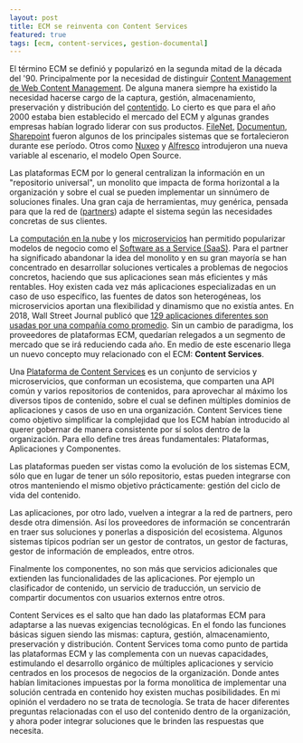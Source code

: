 ```yaml
---
layout: post
title: ECM se reinventa con Content Services
featured: true
tags: [ecm, content-services, gestion-documental]
---
```


<!--Sería imposible hablar de Content Services sin antes mencionar [Enterprise Content Management (ECM)](https://en.wikipedia.org/wiki/Enterprise_content_management), uno de los tantos términos que se le han acuñado a la captura, gestión, almacenamiento, preservación y distribución del [contenido](https://en.wikipedia.org/wiki/Content_(media)). Muchos podemos coincidir que estas funciones son transversales casi a cualquier solución empresarial. Los procesos de negocio y los contenidos tienen un punto de intersección entre sí: documentar una transacción de negocio. Y es que la forma en que las personas consumimos la información es a través del contenido. Las empresas tradicionalmente han gestionado su información de manera manual pero con la llegada de la era digital eso cambiaría diametralmente.-->

El término ECM se definió y popularizó en la segunda mitad de la década del '90. Principalmente por la necesidad de distinguir [Content Management de Web Content Management](https://newton.typepad.com/content/2005/08/index.html). De alguna manera siempre ha existido la necesidad hacerse cargo de la captura, gestión, almacenamiento, preservación y distribución del [contentido](https://en.wikipedia.org/wiki/Content_(media)). Lo cierto es que para el año 2000 estaba bien establecido el mercado del ECM y algunas grandes empresas habían logrado liderar con sus productos. [FileNet](https://es.wikipedia.org/wiki/FileNet), [Documentun](https://en.wikipedia.org/wiki/Documentum), [Sharepoint](https://es.wikipedia.org/wiki/Microsoft_SharePoint) fueron algunos de los principales sistemas que se fortalecieron durante ese período. Otros como [Nuxeo](https://es.wikipedia.org/wiki/Nuxeo) y [Alfresco](https://es.wikipedia.org/wiki/Alfresco) introdujeron una nueva variable al escenario, el modelo Open Source. 

Las plataformas ECM por lo general centralizan la información en un "repositorio universal", un monolito que impacta de forma horizontal a la organización y sobre el cual se pueden implementar un sinnúmero de soluciones finales. Una gran caja de herramientas, muy genérica, pensada para que la red de ([partners](https://en.wikipedia.org/wiki/Channel_partner)) adapte el sistema según las necesidades concretas de sus clientes.

La [computación en la nube](https://en.wikipedia.org/wiki/Cloud_computing) y los [microservicios](https://en.wikipedia.org/wiki/Microservices) han permitido popularizar modelos de negocio como el [Software as a Service (SaaS)](https://en.wikipedia.org/wiki/Software_as_a_service). Para el partner ha significado abandonar la idea del monolito y en su gran mayoría se han concentrado en desarrollar soluciones verticales a problemas de negocios concretos, haciendo que sus aplicaciones sean más eficientes y más rentables. Hoy existen cada vez más aplicaciones especializadas en un caso de uso específico, las fuentes de datos son heterogéneas, los microservicios aportan una flexibilidad y dinamismo que no existía antes. En 2018, Wall Street Journal publicó que [129 aplicaciones diferentes son usadas por una compañía como promedio](https://www.wsj.com/articles/employees-are-accessing-more-and-more-business-apps-study-finds-11549580017). Sin un cambio de paradigma, los proveedores de plataformas ECM, quedarían relegados a un segmento de mercado que se irá reduciendo cada año. En medio de este escenario llega un nuevo concepto muy relacionado con el ECM: **Content Services**.

Una [Plataforma de Content Services](https://www.gartner.com/reviews/market/content-services-platforms) es un conjunto de servicios y microservicios, que conforman un ecosistema, que comparten una API común y varios repositorios de contenidos, para aprovechar al máximo los diversos tipos de contenido, sobre el cual se definen múltiples dominios de aplicaciones y casos de uso en una organización. Content Services tiene como objetivo simplificar la complejidad que los ECM habían introducido al querer gobernar de manera consistente por sí solos dentro de la organización. Para ello define tres áreas fundamentales: Plataformas, Aplicaciones y Componentes. 

Las plataformas pueden ser vistas como la evolución de los sistemas ECM, sólo que en lugar de tener un sólo repositorio, estas pueden integrarse con otros manteniendo el mismo objetivo prácticamente: gestión del ciclo de vida del contenido. 

Las aplicaciones, por otro lado, vuelven a integrar a la red de partners, pero desde otra dimensión. Así los proveedores de información se concentrarán en traer sus soluciones y ponerlas a disposición del ecosistema. Algunos sistemas típicos podrían ser un gestor de contratos, un gestor de facturas, gestor de información de empleados, entre otros.

Finalmente los componentes, no son más que servicios adicionales que extienden las funcionalidades de las aplicaciones. Por ejemplo un clasificador de contenido, un servicio de traducción, un servicio de compartir documentos con usuarios externos entre otros.

<!--<img src="/images/diagrama.jpeg"/>-->

Content Services es el salto que han dado las plataformas ECM para adaptarse a las nuevas exigencias tecnológicas. En el fondo las funciones básicas siguen siendo las mismas: captura, gestión, almacenamiento, preservación y distribución. Content Services toma como punto de partida las plataformas ECM y las complementa con un nuevas capacidades, estimulando el desarrollo orgánico de múltiples aplicaciones y servicio centrados en los procesos de negocios de la organización. Donde antes habían limitaciones impuestas por la forma monolítica de implementar una solución centrada en contenido hoy existen muchas posibilidades. En mi opinión el verdadero no se trata de tecnología. Se trata de hacer diferentes preguntas relacionadas con el uso del contenido dentro de la organización, y ahora poder integrar soluciones que le brinden las respuestas que necesita.
